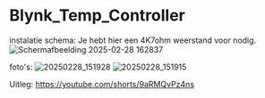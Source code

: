 # Blynk_Temp_Controller
instalatie schema:
Je hebt hier een 4K7ohm weerstand voor nodig.
![Schermafbeelding 2025-02-28 162837](https://github.com/user-attachments/assets/9d52d4d8-154a-4a97-b787-df8cc7c6a642)


foto's:
![20250228_151928](https://github.com/user-attachments/assets/6741cf24-2457-4b7a-a5e7-d64129ada499)
![20250228_151915](https://github.com/user-attachments/assets/3c42a362-5063-4fa7-9fe6-81168ad55bdf)


Uitleg:
https://youtube.com/shorts/9aRMQvPz4ns
